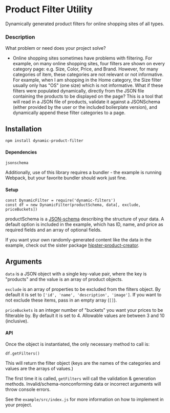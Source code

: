 # Product Filter Utility #
Dynamically generated product filters for online shopping sites of all types.

### Description ###

What problem or need does your project solve?

- Online shopping sites sometimes have problems with filtering. For example, on many online shopping sites, four filters are shown on every category page: e.g. Size, Color, Price, and Brand. However, for many categories of item, these categories are not relevant or not informative. For example, when I am shopping in the Home category, the Size filter usually only has "OS" (one size) which is not informative. What if these filters were populated dynamically, directly from the JSON file containing the products to be displayed on the page? This is a tool that will read in a JSON file of products, validate it against a JSONSchema (either provided by the user or the included boilerplate version), and dynamically append these filter categories to a page.


## Installation ##

```
npm install dynamic-product-filter
```
#### Dependencies ####
```
jsonschema
```
Additionally, use of this library requires a bundler - the example is running Webpack, but your favorite bundler should work just fine.

#### Setup  ####
```
const DynamicFilter = require('dynamic-filters')
const df = new DynamicFilter(productSchema, data[, exclude, priceBuckets])
```
productSchema is a [JSON-schema](http://json-schema.org) describing the structure of your data. A default option is included in the example, which has ID, name, and price as required fields and an array of optional fields.

If you want your own randomly-generated content like the data in the example, check out the sister package [hipster-product-creator](https://www.npmjs.com/package/hipster-product-creator).

Arguments
--
`data` is a JSON object with a single key-value pair, where the key is "products" and the value is an array of product objects.

`exclude` is an array of properties to be excluded from the filters object. By default it is set to `['id', 'name', 'description', 'image']`. If you want to not exclude these items, pass in an empty array (`[]`).

`priceBuckets` is an integer number of "buckets" you want your prices to be filterable by. By default it is set to 4. Allowable values are between 3 and 10 (inclusive).

#### API ####

Once the object is instantiated, the only necessary method to call is:
```
df.getFilters()
```
This will return the filter object (keys are the names of the categories and values are the arrays of values.)

The first time it is called, ```getFilters``` will call the validation & generation methods. Invalid/schema-nonconforming data or incorrect arguments will throw console errors.

See the `example/src/index.js` for more information on how to implement in your project.
